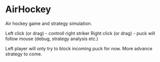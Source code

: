 # AirHockey

Air hockey game and strategy simulation.

Left click (or drag) - controll right striker
Right click (or drag) - puck will follow mouse (debug, strategy analysis etc.)

Left player will only try to block incoming puck for now. More advance strategy to come.
